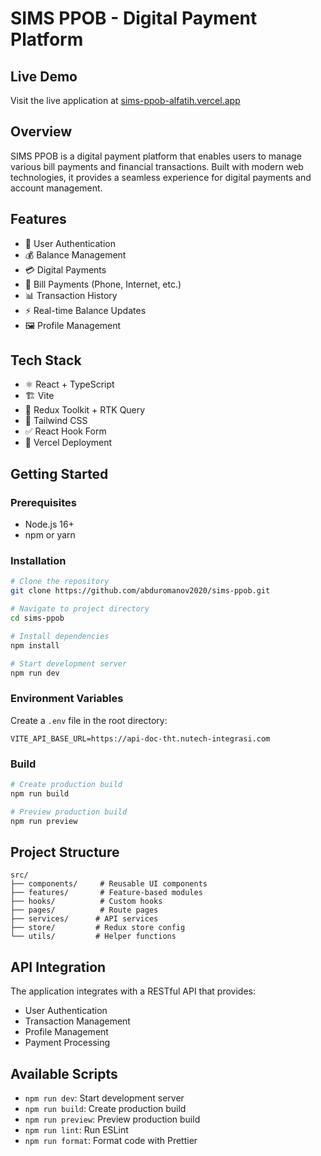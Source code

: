 # SIMS PPOB - Digital Payment Platform

## Live Demo

Visit the live application at [sims-ppob-alfatih.vercel.app](https://sims-ppob-alfatih.vercel.app)

## Overview

SIMS PPOB is a digital payment platform that enables users to manage various bill payments and financial transactions. Built with modern web technologies, it provides a seamless experience for digital payments and account management.

## Features

- 👤 User Authentication
- 💰 Balance Management
- 💳 Digital Payments
- 📱 Bill Payments (Phone, Internet, etc.)
- 📊 Transaction History
- ⚡ Real-time Balance Updates
- 🖼️ Profile Management

## Tech Stack

- ⚛️ React + TypeScript
- 🏗️ Vite
- 🔄 Redux Toolkit + RTK Query
- 🎨 Tailwind CSS
- ✅ React Hook Form
- 🚀 Vercel Deployment

## Getting Started

### Prerequisites

- Node.js 16+
- npm or yarn

### Installation

```bash
# Clone the repository
git clone https://github.com/abduromanov2020/sims-ppob.git

# Navigate to project directory
cd sims-ppob

# Install dependencies
npm install

# Start development server
npm run dev
```

### Environment Variables

Create a `.env` file in the root directory:

```env
VITE_API_BASE_URL=https://api-doc-tht.nutech-integrasi.com
```

### Build

```bash
# Create production build
npm run build

# Preview production build
npm run preview
```

## Project Structure

```
src/
├── components/     # Reusable UI components
├── features/       # Feature-based modules
├── hooks/          # Custom hooks
├── pages/          # Route pages
├── services/      # API services
├── store/         # Redux store config
└── utils/         # Helper functions
```

## API Integration

The application integrates with a RESTful API that provides:

- User Authentication
- Transaction Management
- Profile Management
- Payment Processing

## Available Scripts

- `npm run dev`: Start development server
- `npm run build`: Create production build
- `npm run preview`: Preview production build
- `npm run lint`: Run ESLint
- `npm run format`: Format code with Prettier
